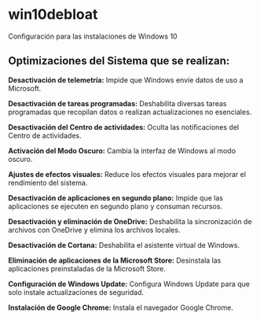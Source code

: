 # win10debloat
Configuración para las instalaciones de Windows 10


## Optimizaciones del Sistema que se realizan:

**Desactivación de telemetría:** Impide que Windows envíe datos de uso a Microsoft.

**Desactivación de tareas programadas:** Deshabilita diversas tareas programadas que recopilan datos o realizan actualizaciones no esenciales.

**Desactivación del Centro de actividades:** Oculta las notificaciones del Centro de actividades.

**Activación del Modo Oscuro:** Cambia la interfaz de Windows al modo oscuro.

**Ajustes de efectos visuales:** Reduce los efectos visuales para mejorar el rendimiento del sistema.

**Desactivación de aplicaciones en segundo plano:** Impide que las aplicaciones se ejecuten en segundo plano y consuman recursos.

**Desactivación y eliminación de OneDrive:** Deshabilita la sincronización de archivos con OneDrive y elimina los archivos locales.

**Desactivación de Cortana:** Deshabilita el asistente virtual de Windows.

**Eliminación de aplicaciones de la Microsoft Store:** Desinstala las aplicaciones preinstaladas de la Microsoft Store.

**Configuración de Windows Update:** Configura Windows Update para que solo instale actualizaciones de seguridad.

**Instalación de Google Chrome:** Instala el navegador Google Chrome.
